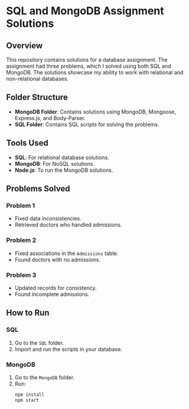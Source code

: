 # SQL and MongoDB Assignment Solutions

## Overview

This repository contains solutions for a database assignment. The assignment had three problems, which I solved using both SQL and MongoDB. The solutions showcase my ability to work with relational and non-relational databases.

## Folder Structure

- **MongoDB Folder**: Contains solutions using MongoDB, Mongoose, Express.js, and Body-Parser.
- **SQL Folder**: Contains SQL scripts for solving the problems.

## Tools Used

- **SQL**: For relational database solutions.
- **MongoDB**: For NoSQL solutions.
- **Node.js**: To run the MongoDB solutions.

## Problems Solved

### Problem 1

- Fixed data inconsistencies.
- Retrieved doctors who handled admissions.

### Problem 2

- Fixed associations in the `Admissions` table.
- Found doctors with no admissions.

### Problem 3

- Updated records for consistency.
- Found incomplete admissions.

## How to Run

### SQL

1. Go to the `SQL` folder.
2. Import and run the scripts in your database.

### MongoDB

1. Go to the `MongoDB` folder.
2. Run:
   ```bash
   npm install
   npm start
   ```
